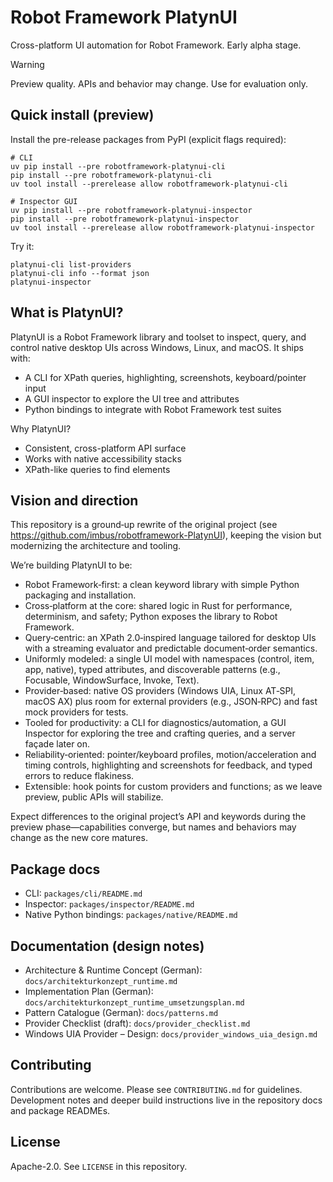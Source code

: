 # Robot Framework PlatynUI

Cross-platform UI automation for Robot Framework. Early alpha stage.

> [!WARNING]
> Preview quality. APIs and behavior may change. Use for evaluation only.

## Quick install (preview)

Install the pre-release packages from PyPI (explicit flags required):

```pwsh
# CLI
uv pip install --pre robotframework-platynui-cli
pip install --pre robotframework-platynui-cli
uv tool install --prerelease allow robotframework-platynui-cli

# Inspector GUI
uv pip install --pre robotframework-platynui-inspector
pip install --pre robotframework-platynui-inspector
uv tool install --prerelease allow robotframework-platynui-inspector
```

Try it:

```pwsh
platynui-cli list-providers
platynui-cli info --format json
platynui-inspector
```

## What is PlatynUI?

PlatynUI is a Robot Framework library and toolset to inspect, query, and control native desktop UIs across Windows, Linux, and macOS. It ships with:

- A CLI for XPath queries, highlighting, screenshots, keyboard/pointer input
- A GUI inspector to explore the UI tree and attributes
- Python bindings to integrate with Robot Framework test suites

Why PlatynUI?
- Consistent, cross-platform API surface
- Works with native accessibility stacks
- XPath-like queries to find elements

## Vision and direction

This repository is a ground‑up rewrite of the original project (see https://github.com/imbus/robotframework-PlatynUI), keeping the vision but modernizing the architecture and tooling.

We’re building PlatynUI to be:

- Robot Framework‑first: a clean keyword library with simple Python packaging and installation.
- Cross‑platform at the core: shared logic in Rust for performance, determinism, and safety; Python exposes the library to Robot Framework.
- Query‑centric: an XPath 2.0‑inspired language tailored for desktop UIs with a streaming evaluator and predictable document‑order semantics.
- Uniformly modeled: a single UI model with namespaces (control, item, app, native), typed attributes, and discoverable patterns (e.g., Focusable, WindowSurface, Invoke, Text).
- Provider‑based: native OS providers (Windows UIA, Linux AT‑SPI, macOS AX) plus room for external providers (e.g., JSON‑RPC) and fast mock providers for tests.
- Tooled for productivity: a CLI for diagnostics/automation, a GUI Inspector for exploring the tree and crafting queries, and a server façade later on.
- Reliability‑oriented: pointer/keyboard profiles, motion/acceleration and timing controls, highlighting and screenshots for feedback, and typed errors to reduce flakiness.
- Extensible: hook points for custom providers and functions; as we leave preview, public APIs will stabilize.

Expect differences to the original project’s API and keywords during the preview phase—capabilities converge, but names and behaviors may change as the new core matures.

## Package docs

- CLI: `packages/cli/README.md`
- Inspector: `packages/inspector/README.md`
- Native Python bindings: `packages/native/README.md`

## Documentation (design notes)

- Architecture & Runtime Concept (German): `docs/architekturkonzept_runtime.md`
- Implementation Plan (German): `docs/architekturkonzept_runtime_umsetzungsplan.md`
- Pattern Catalogue (German): `docs/patterns.md`
- Provider Checklist (draft): `docs/provider_checklist.md`
- Windows UIA Provider – Design: `docs/provider_windows_uia_design.md`

## Contributing

Contributions are welcome. Please see `CONTRIBUTING.md` for guidelines. Development notes and deeper build instructions live in the repository docs and package READMEs.

## License

Apache-2.0. See `LICENSE` in this repository.
